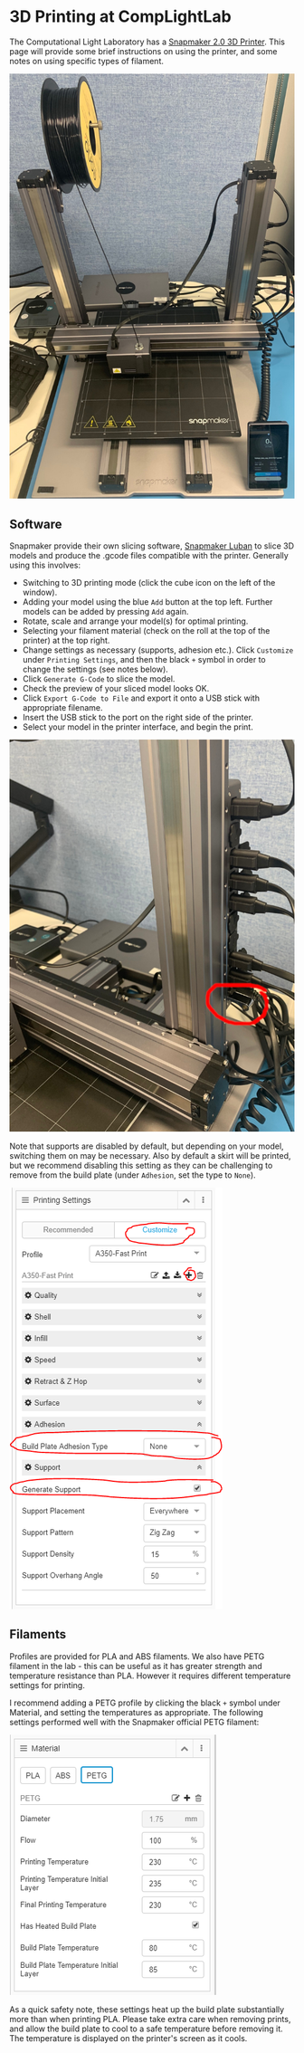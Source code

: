 # 3D Printing at CompLightLab

The Computational Light Laboratory has a [Snapmaker 2.0 3D Printer](https://snapmaker.com/snapmaker-2). This page will provide some brief instructions on using the printer, and some notes on using specific types of filament.


<p class="aligncenter">
    <img src="../../docs/media/printer.jpg" alt/>
</p>

## Software

Snapmaker provide their own slicing software, [Snapmaker Luban](https://snapmaker.com/snapmaker-luban) to slice 3D models and produce the .gcode files compatible with the printer. Generally using this involves:

* Switching to 3D printing mode (click the cube icon on the left of the window).
* Adding your model using the blue `Add` button at the top left. Further models can be added by pressing `Add` again.
* Rotate, scale and arrange your model(s) for optimal printing.
* Selecting your filament material (check on the roll at the top of the printer) at the top right.
* Change settings as necessary (supports, adhesion etc.). Click `Customize` under `Printing Settings`, and then the black `+` symbol in order to change the settings (see notes below).
* Click `Generate G-Code` to slice the model.
* Check the preview of your sliced model looks OK.
* Click `Export G-Code to File` and export it onto a USB stick with appropriate filename.
* Insert the USB stick to the port on the right side of the printer.
* Select your model in the printer interface, and begin the print.

<p class="aligncenter">
    <img src="../../docs/media/printer_USB.jpg" alt/>
</p>

Note that supports are disabled by default, but depending on your model, switching them on may be necessary. Also by default a skirt will be printed, but we recommend disabling this setting as they can be challenging to remove from the build plate (under `Adhesion`, set the type to `None`).

<p class="aligncenter">
    <img src="../../docs/media/print_settings.png" alt/>
</p>

## Filaments

Profiles are provided for PLA and ABS filaments. We also have PETG filament in the lab - this can be useful as it has greater strength and temperature resistance than PLA. However it requires different temperature settings for printing. 

I recommend adding a PETG profile by clicking the black `+` symbol under Material, and setting the temperatures as appropriate. The following settings performed well with the Snapmaker official PETG filament:

<p class="aligncenter">
    <img src="../../docs/media/petg_settings.png" alt/>
</p>

As a quick safety note, these settings heat up the build plate substantially more than when printing PLA. Please take extra care when removing prints, and allow the build plate to cool to a safe temperature before removing it. The temperature is displayed on the printer's screen as it cools.
